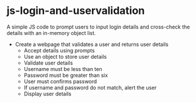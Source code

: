 # js-login-and-uservalidation
A simple JS code to prompt users to input login details and cross-check the details with an in-memory object list.

* Create a webpage that validates a user and returns user details
    * Accept details using prompts
    * Use an object to store user details
    * Validate user details
    * Username must be less than ten
    * Password must be greater than six
    * User must confirms password
    * If username and password do not match, alert the user
    * Display user details
